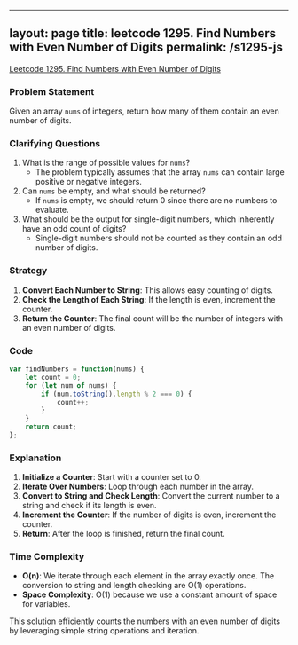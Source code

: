 
---
layout: page
title: leetcode 1295. Find Numbers with Even Number of Digits
permalink: /s1295-js
---
[Leetcode 1295. Find Numbers with Even Number of Digits](https://algoadvance.github.io/algoadvance/l1295)
### Problem Statement
Given an array `nums` of integers, return how many of them contain an even number of digits.

### Clarifying Questions
1. What is the range of possible values for `nums`? 
   - The problem typically assumes that the array `nums` can contain large positive or negative integers.
2. Can `nums` be empty, and what should be returned?
   - If `nums` is empty, we should return 0 since there are no numbers to evaluate.
3. What should be the output for single-digit numbers, which inherently have an odd count of digits?
   - Single-digit numbers should not be counted as they contain an odd number of digits.

### Strategy
1. **Convert Each Number to String**: This allows easy counting of digits.
2. **Check the Length of Each String**: If the length is even, increment the counter.
3. **Return the Counter**: The final count will be the number of integers with an even number of digits.

### Code

```javascript
var findNumbers = function(nums) {
    let count = 0;
    for (let num of nums) {
        if (num.toString().length % 2 === 0) {
            count++;
        }
    }
    return count;
};
```

### Explanation
1. **Initialize a Counter**: Start with a counter set to 0.
2. **Iterate Over Numbers**: Loop through each number in the array.
3. **Convert to String and Check Length**: Convert the current number to a string and check if its length is even.
4. **Increment the Counter**: If the number of digits is even, increment the counter.
5. **Return**: After the loop is finished, return the final count.

### Time Complexity
- **O(n)**: We iterate through each element in the array exactly once. The conversion to string and length checking are O(1) operations.
- **Space Complexity**: O(1) because we use a constant amount of space for variables.

This solution efficiently counts the numbers with an even number of digits by leveraging simple string operations and iteration.